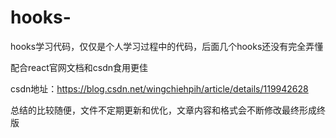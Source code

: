 # hooks-

hooks学习代码，仅仅是个人学习过程中的代码，后面几个hooks还没有完全弄懂

配合react官网文档和csdn食用更佳

csdn地址：https://blog.csdn.net/wingchiehpih/article/details/119942628

总结的比较随便，文件不定期更新和优化，文章内容和格式会不断修改最终形成终版
